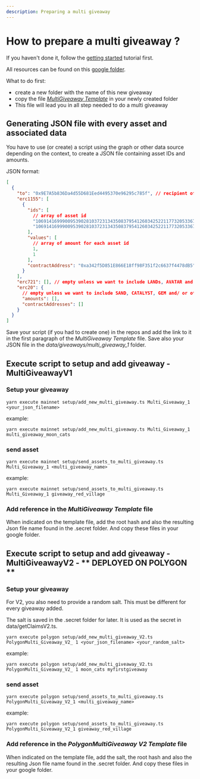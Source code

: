 ```yaml
---
description: Preparing a multi giveaway
---
```


# How to prepare a multi giveaway ?

If you haven't done it, follow the [getting started](../intro/index.md) tutorial first.

All resources can be found on this [google folder](https://drive.google.com/drive/u/1/folders/1Q9FYQhEdlTVlqAMPheoEz1CAFQMqGJJV).

What to do first:

- create a new folder with the name of this new giveaway
- copy the file [_MultiGiveaway Template_](https://docs.google.com/document/d/16bUK3-39qHaVNTAFXeKHmsk7ddelyqhigI676ZHndtE/edit?usp=sharing) in your newly created folder
- This file will lead you in all step needed to do a multi giveaway

## Generating JSON file with every asset and associated data

You have to use (or create) a script using the graph or other data source depending on the context, to create a JSON file containing asset IDs and amounts.

JSON format:

```json
[
  {
    "to": "0x9E7A5b836Da4d55D681Eed4495370e96295c785f", // recipient of the assets
    "erc1155": [
      {
        "ids": [
          // array of asset id
          "106914169990095390281037231343508379541260342522117732053367995686304065005572",
          "106914169990095390281037231343508379541260342522117732053367995686304065005568"
        ],
        "values": [
          // array of amount for each asset id
          1,
          1
        ],
        "contractAddress": "0xa342f5D851E866E18ff98F351f2c6637f4478dB5" // address of asset contract (most of the time our contract 0xa342f5D851E866E18ff98F351f2c6637f4478dB5)
      }
    ],
    "erc721": [], // empty unless we want to include LANDs, AVATAR and / or other ERC721s
    "erc20": {
      // empty unless we want to include SAND, CATALYST, GEM and/ or other ERC20s
      "amounts": [],
      "contractAddresses": []
    }
  }
]
```

Save your script (if you had to create one) in the repos and add the link to it in the first paragraph of the _MultiGiveaway Template_ file.
Save also your JSON file in the _data/giveaways/multi_giveaway_1_ folder.

## Execute script to setup and add giveaway - MultiGiveawayV1

### Setup your giveaway

`yarn execute mainnet setup/add_new_multi_giveaway.ts Multi_Giveaway_1 <your_json_filename>`

example:

`yarn execute mainnet setup/add_new_multi_giveaway.ts Multi_Giveaway_1 multi_giveaway_moon_cats`

### send asset

`yarn execute mainnet setup/send_assets_to_multi_giveaway.ts Multi_Giveaway_1 <multi_giveaway_name>`

example:

`yarn execute mainnet setup/send_assets_to_multi_giveaway.ts Multi_Giveaway_1 giveaway_red_village`

### Add reference in the _MultiGiveaway Template_ file

When indicated on the template file, add the root hash and also the resulting Json file name found in the .secret folder. And copy these files in your google folder.

## Execute script to setup and add giveaway - MultiGiveawayV2 - ** DEPLOYED ON POLYGON **

### Setup your giveaway

For V2, you also need to provide a random salt. This must be different for every giveaway added.

The salt is saved in the .secret folder for later. It is used as the secret in data/getClaimsV2.ts.

`yarn execute polygon setup/add_new_multi_giveaway_V2.ts PolygonMulti_Giveaway_V2_ 1 <your_json_filename> <your_random_salt>`

example:

`yarn execute polygon setup/add_new_multi_giveaway_V2.ts PolygonMulti_Giveaway_V2_ 1 moon_cats myfirstgiveaway`

### send asset

`yarn execute polygon setup/send_assets_to_multi_giveaway.ts PolygonMulti_Giveaway_V2_1 <multi_giveaway_name>`

example:

`yarn execute polygon setup/send_assets_to_multi_giveaway.ts PolygonMulti_Giveaway_V2_1 giveaway_red_village`

### Add reference in the _PolygonMultiGiveaway V2 Template_ file

When indicated on the template file, add the salt, the root hash and also the resulting Json file name found in the .secret folder. And copy these files in your google folder.
